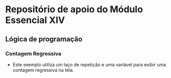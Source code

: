 # Repositório de apoio do Módulo Essencial XIV

## Lógica de programação

### Contagem Regressiva

- Este exemplo utiliza um laço de repetição e uma variável para exibir uma contagem regressiva na tela.
